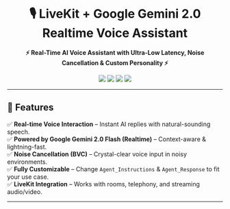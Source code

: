 <h1 align="center">🎙️ LiveKit + Google Gemini 2.0 Realtime Voice Assistant</h1>

<p align="center">
  <b>⚡ Real-Time AI Voice Assistant with Ultra-Low Latency, Noise Cancellation & Custom Personality ⚡</b>
</p>

<p align="center">
  <img src="https://img.shields.io/badge/Python-3.10%2B-blue?logo=python" />
  <img src="https://img.shields.io/badge/LiveKit-Agents-orange?logo=webrtc" />
  <img src="https://img.shields.io/badge/Google-Gemini_2.0-purple?logo=google" />
  <img src="https://img.shields.io/badge/License-MIT-green" />
</p>

---

## 📌 Features
✅ **Real-time Voice Interaction** – Instant AI replies with natural-sounding speech.  
✅ **Powered by Google Gemini 2.0 Flash (Realtime)** – Context-aware & lightning-fast.  
✅ **Noise Cancellation (BVC)** – Crystal-clear voice input in noisy environments.  
✅ **Fully Customizable** – Change `Agent_Instructions` & `Agent_Response` to fit your use case.  
✅ **LiveKit Integration** – Works with rooms, telephony, and streaming audio/video.  

---

